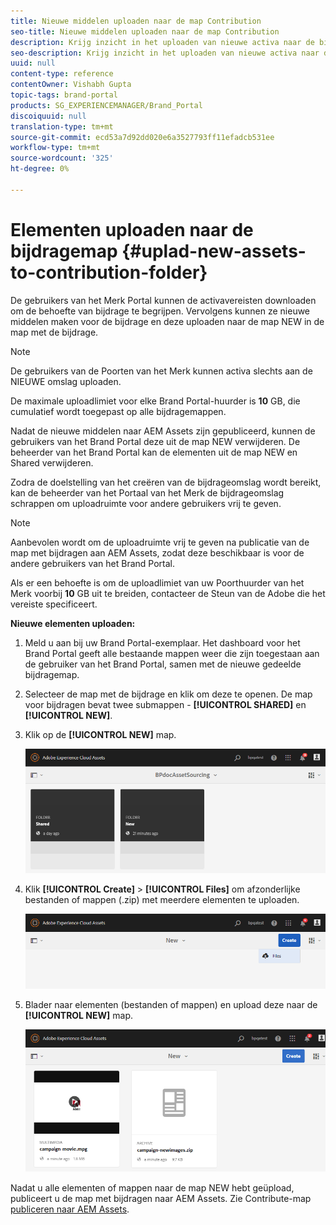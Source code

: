 ```yaml
---
title: Nieuwe middelen uploaden naar de map Contribution
seo-title: Nieuwe middelen uploaden naar de map Contribution
description: Krijg inzicht in het uploaden van nieuwe activa naar de bijdrageomslag in Brand Portal.
seo-description: Krijg inzicht in het uploaden van nieuwe activa naar de bijdrageomslag in Brand Portal.
uuid: null
content-type: reference
contentOwner: Vishabh Gupta
topic-tags: brand-portal
products: SG_EXPERIENCEMANAGER/Brand_Portal
discoiquuid: null
translation-type: tm+mt
source-git-commit: ecd53a7d92dd020e6a3527793ff11efadcb531ee
workflow-type: tm+mt
source-wordcount: '325'
ht-degree: 0%

---
```



# Elementen uploaden naar de bijdragemap {#uplad-new-assets-to-contribution-folder}

De gebruikers van het Merk Portal kunnen de activavereisten [](brand-portal-download-asset-requirements.md) downloaden om de behoefte van bijdrage te begrijpen.
Vervolgens kunnen ze nieuwe middelen maken voor de bijdrage en deze uploaden naar de map NEW in de map met de bijdrage.

>[!NOTE]
>
>De gebruikers van de Poorten van het Merk kunnen activa slechts aan de NIEUWE omslag uploaden.
>
>De maximale uploadlimiet voor elke Brand Portal-huurder is **10** GB, die cumulatief wordt toegepast op alle bijdragemappen.

Nadat de nieuwe middelen naar AEM Assets zijn gepubliceerd, kunnen de gebruikers van het Brand Portal deze uit de map NEW verwijderen. De beheerder van het Brand Portal kan de elementen uit de map NEW en Shared verwijderen.

Zodra de doelstelling van het creëren van de bijdrageomslag wordt bereikt, kan de beheerder van het Portaal van het Merk de bijdrageomslag schrappen om uploadruimte voor andere gebruikers vrij te geven.

>[!NOTE]
>
>Aanbevolen wordt om de uploadruimte vrij te geven na publicatie van de map met bijdragen aan AEM Assets, zodat deze beschikbaar is voor de andere gebruikers van het Brand Portal.
>
>Als er een behoefte is om de uploadlimiet van uw Poorthuurder van het Merk voorbij **10** GB uit te breiden, contacteer de Steun van de Adobe die het vereiste specificeert.

**Nieuwe elementen uploaden:**

1. Meld u aan bij uw Brand Portal-exemplaar.
Het dashboard voor het Brand Portal geeft alle bestaande mappen weer die zijn toegestaan aan de gebruiker van het Brand Portal, samen met de nieuwe gedeelde bijdragemap.

1. Selecteer de map met de bijdrage en klik om deze te openen. De map voor bijdragen bevat twee submappen - **[!UICONTROL SHARED]** en **[!UICONTROL NEW]**.

1. Klik op de **[!UICONTROL NEW]** map.

   ![](assets/upload-new-assets1.png)

1. Klik **[!UICONTROL Create]** > **[!UICONTROL Files]** om afzonderlijke bestanden of mappen (.zip) met meerdere elementen te uploaden.

   ![](assets/upload-new-assets2.png)

1. Blader naar elementen (bestanden of mappen) en upload deze naar de **[!UICONTROL NEW]** map.

   ![](assets/upload-new-assets3.png)

Nadat u alle elementen of mappen naar de map NEW hebt geüpload, publiceert u de map met bijdragen naar AEM Assets. Zie Contribute-map [publiceren naar AEM Assets](brand-portal-publish-contribution-folder-to-aem-assets.md).
